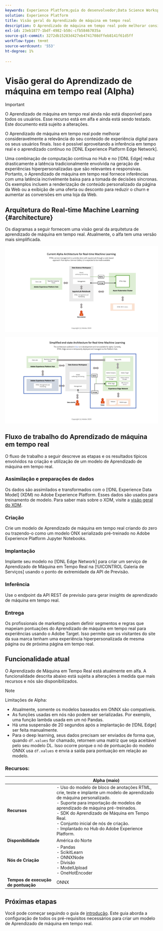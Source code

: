 ```yaml
---
keywords: Experience Platform;guia do desenvolvedor;Data Science Workspace;tópicos populares;Aprendizado de máquina em tempo real;
solution: Experience Platform
title: Visão geral do Aprendizado de máquina em tempo real
description: O Aprendizado de máquina em tempo real pode melhorar consideravelmente a relevância do seu conteúdo de experiência digital para os seus usuários finais. Isso é possível por meio da inferência em tempo real e do aprendizado contínuo no Edge Network Experience Platform.
exl-id: 23eb1877-1bdf-4982-b58c-cfb58467035a
source-git-commit: 3272db15283d427eb4741708dffeb8141f61d5ff
workflow-type: tm+mt
source-wordcount: '553'
ht-degree: 1%

---
```


# Visão geral do Aprendizado de máquina em tempo real (Alpha)

>[!IMPORTANT]
>
>O Aprendizado de máquina em tempo real ainda não está disponível para todos os usuários. Esse recurso está em alfa e ainda está sendo testado. Este documento está sujeito a alterações.

O Aprendizado de máquina em tempo real pode melhorar consideravelmente a relevância do seu conteúdo de experiência digital para os seus usuários finais. Isso é possível aproveitando a inferência em tempo real e o aprendizado contínuo no [!DNL Experience Platform Edge Network].

Uma combinação de computação contínua no Hub e no [!DNL Edge] reduz drasticamente a latência tradicionalmente envolvida na geração de experiências hiperpersonalizadas que são relevantes e responsivas. Portanto, o Aprendizado de máquina em tempo real fornece inferências com uma latência incrivelmente baixa para a tomada de decisões síncronas. Os exemplos incluem a renderização de conteúdo personalizado da página da Web ou a exibição de uma oferta ou desconto para reduzir o churn e aumentar as conversões em uma loja da Web.

## Arquitetura do Real-time Machine Learning {#architecture}

Os diagramas a seguir fornecem uma visão geral da arquitetura de aprendizado de máquina em tempo real. Atualmente, o alfa tem uma versão mais simplificada.

![alfa-arco](../images/rtml/alpha-arch.png)

![Visão geral simplificada](../images/rtml/end-to-end-arch.png)

## Fluxo de trabalho do Aprendizado de máquina em tempo real

O fluxo de trabalho a seguir descreve as etapas e os resultados típicos envolvidos na criação e utilização de um modelo de Aprendizado de máquina em tempo real.

### Assimilação e preparações de dados

Os dados são assimilados e transformados com o [!DNL Experience Data Model] (XDM) no Adobe Experience Platform. Esses dados são usados para treinamento de modelo. Para saber mais sobre o XDM, visite a [visão geral do XDM](../../xdm/home.md).

### Criação

Crie um modelo de Aprendizado de máquina em tempo real criando do zero ou trazendo-o como um modelo ONX serializado pré-treinado no Adobe Experience Platform Jupyter Notebooks.

### Implantação

Implante seu modelo no [!DNL Edge Network] para criar um serviço de Aprendizado de Máquina em Tempo Real na [!UICONTROL Galeria de Serviços] usando o ponto de extremidade da API de Previsão.

### Inferência

Use o endpoint da API REST de previsão para gerar insights de aprendizado de máquina em tempo real.

### Entrega

Os profissionais de marketing podem definir segmentos e regras que mapeiam pontuações do Aprendizado de máquina em tempo real para experiências usando o Adobe Target. Isso permite que os visitantes do site da sua marca tenham uma experiência hiperpersonalizada de mesma página ou de próxima página em tempo real.

## Funcionalidade atual

O Aprendizado de Máquina em Tempo Real está atualmente em alfa. A funcionalidade descrita abaixo está sujeita a alterações à medida que mais recursos e nós são disponibilizados.

>[!NOTE]
>
> Limitações de Alpha:
> - Atualmente, somente os modelos baseados em ONNX são compatíveis.
> - As funções usadas em nós não podem ser serializadas. Por exemplo, uma função lambda usada em um nó Pandas.
> - Há uma suspensão de 20 segundos após a implantação de [!DNL Edge] ser feita manualmente.
> - Para o deep learning, seus dados precisam ser enviados de forma que, quando `df.values` for chamado, retornem uma matriz que seja aceitável pelo seu modelo DL. Isso ocorre porque o nó de pontuação do modelo ONNX usa `df.values` e envia a saída para pontuação em relação ao modelo.


### Recursos:

| | Alpha (maio) |
| --- | --- |
| **Recursos** | - Uso do modelo de bloco de anotações RTML, crie, teste e implante um modelo de aprendizado de máquina personalizado. <br> - Suporte para importação de modelos de aprendizado de máquina pré-treinados. <br> - SDK do Aprendizado de Máquina em Tempo Real. <br> - Conjunto inicial de nós de criação. <br> - Implantado no Hub do Adobe Experience Platform. |
| **Disponibilidade** | América do Norte |
| **Nós de Criação** | - Pandas <br> - ScikitLearn <br> - ONNXNode <br> - Divisão <br> - ModelUpload <br> - OneHotEncoder |
| **Tempos de execução de pontuação** | ONNX |

## Próximas etapas

Você pode começar seguindo o guia de [introdução](./getting-started.md). Este guia aborda a configuração de todos os pré-requisitos necessários para criar um modelo de Aprendizado de máquina em tempo real.
